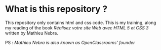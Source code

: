 # What is this repository ?

This repository only contains html and css code. This is my training, along my reading of the book *Réalisez votre site Web avec HTML 5 et CSS 3* written by Mathieu Nebra.

PS : *Mathieu Nebra is also known as OpenClassrooms' founder*
